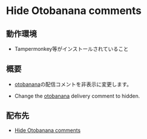 # Hide Otobanana comments

## 動作環境

* Tampermonkey等がインストールされていること

## 概要

* [otobanana](https://otobanana.com/deep)の配信コメントを非表示に変更します。

* Change the [otobanana](https://otobanana.com/deep) delivery comment to hidden.

## 配布先

* [Hide Otobanana comments](hhttps://greasyfork.org/ja/scripts/507932-hide-otobanana-comments)
